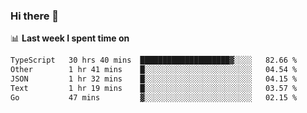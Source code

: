 ### Hi there 👋

<!--
**DBvc/DBvc** is a ✨ _special_ ✨ repository because its `README.md` (this file) appears on your GitHub profile.

Here are some ideas to get you started:

- 🔭 I’m currently working on ...
- 🌱 I’m currently learning ...
- 👯 I’m looking to collaborate on ...
- 🤔 I’m looking for help with ...
- 💬 Ask me about ...
- 📫 How to reach me: ...
- 😄 Pronouns: ...
- ⚡ Fun fact: ...
-->

📊 **Last week I spent time on**
<!--START_SECTION:waka-->

```txt
TypeScript   30 hrs 40 mins  ████████████████████▓░░░░   82.66 %
Other        1 hr 41 mins    █░░░░░░░░░░░░░░░░░░░░░░░░   04.54 %
JSON         1 hr 32 mins    █░░░░░░░░░░░░░░░░░░░░░░░░   04.15 %
Text         1 hr 19 mins    █░░░░░░░░░░░░░░░░░░░░░░░░   03.57 %
Go           47 mins         ▓░░░░░░░░░░░░░░░░░░░░░░░░   02.15 %
```

<!--END_SECTION:waka-->
